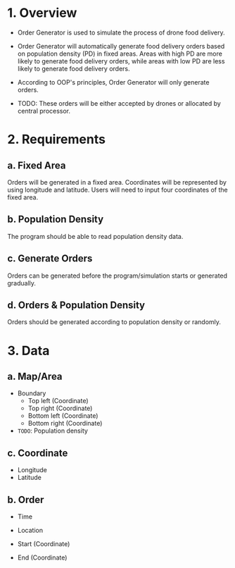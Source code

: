 # 1. Overview

- Order Generator is used to simulate the process of drone food delivery.

- Order Generator will automatically generate food delivery orders based on population density (PD) in fixed areas. Areas with high PD are more likely to generate food delivery orders, while areas with low PD are less likely to generate food delivery orders.

- According to OOP's principles, Order Generator will only generate orders. 

- TODO: These orders will be either accepted by drones or allocated by central processor.





# 2. Requirements

## a. Fixed Area

Orders will be generated in a fixed area. Coordinates will be represented by using longitude and latitude. Users will need to input four coordinates of the fixed area.


## b. Population Density

The program should be able to read population density data.


## c. Generate Orders

Orders can be generated before the program/simulation starts or generated gradually. 



## d. Orders & Population Density

Orders should be generated according to population density or randomly.





# 3. Data

## a. Map/Area

- Boundary
  - Top left (Coordinate)
  - Top right (Coordinate)
  - Bottom left (Coordinate)
  - Bottom right (Coordinate)
- `TODO`: Population density 



## c. Coordinate

- Longitude
- Latitude



## b. Order

- Time

- Location

- Start (Coordinate)

- End (Coordinate)